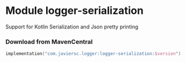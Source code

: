 # Module logger-serialization

Support for Kotlin Serialization and Json pretty printing

### Download from MavenCentral

```kotlin
implementation("com.javiersc.logger:logger-serialization:$version")
```
